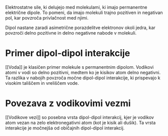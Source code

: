 Elektrostatne sile, ki delujejo med molekulami, ki imajo permanentne električne dipole. To pomeni, da imajo molekuli trajno pozitiven in negativan pol, kar povzroča privlačnost med njimi.

Dipol nastane zaradi asimetrične porazdelitve elektronov okoli jedra, kar povzroči delno pozitivne in delno negativne nabode v molekuli.

# Primer dipol-dipol interakcije
[[Voda]] je klasičen primer molekule s permanentnim dipolom. Vodikovi atomi v vodi so delno pozitivni, medtem ko je kisikov atom delno negativni. Ta razlika v nabojih povzroča močne dipol-dipol interakcije, ki prispevajo k visokim tališčem in vreliščem vode.

# Povezava z vodikovimi vezmi
[[Vodikove vezi]] so posebna vrsta dipol-dipol interakcij, kjer je vodikov atom vezan na zelo elektronegativni atom (kot je kisik ali dušik). Ta vrsta interakcije je močnejša od običajnih dipol-dipol interakcij.